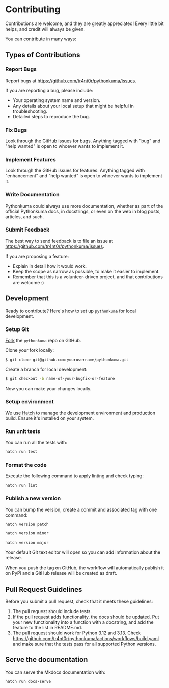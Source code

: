 # Contributing

Contributions are welcome, and they are greatly appreciated! Every
little bit helps, and credit will always be given.

You can contribute in many ways:

## Types of Contributions

### Report Bugs

Report bugs at <https://github.com/tr4nt0r/pythonkuma/issues>.

If you are reporting a bug, please include:

-   Your operating system name and version.
-   Any details about your local setup that might be helpful in
    troubleshooting.
-   Detailed steps to reproduce the bug.

### Fix Bugs

Look through the GitHub issues for bugs. Anything tagged with "bug"
and "help wanted" is open to whoever wants to implement it.

### Implement Features

Look through the GitHub issues for features. Anything tagged with
"enhancement" and "help wanted" is open to whoever wants to
implement it.

### Write Documentation

Pythonkuma could always use more documentation, whether as part of the
official Pythonkuma docs, in docstrings, or even on the web in blog
posts, articles, and such.

### Submit Feedback

The best way to send feedback is to file an issue at
<https://github.com/tr4nt0r/pythonkuma/issues>.

If you are proposing a feature:

-   Explain in detail how it would work.
-   Keep the scope as narrow as possible, to make it easier to
    implement.
-   Remember that this is a volunteer-driven project, and that
    contributions are welcome :)

## Development

Ready to contribute? Here's how to set up `pythonkuma` for
local development.

### Setup Git

[Fork](https://github.com/tr4nt0r/pythonkuma/fork) the `pythonkuma` repo on GitHub.



Clone your fork locally:

```bash
$ git clone git@github.com:yourusername/pythonkuma.git
```

Create a branch for local development:

``` bash
$ git checkout -b name-of-your-bugfix-or-feature
```

Now you can make your changes locally.


### Setup environment

We use [Hatch](https://hatch.pypa.io/latest/install/) to manage the development environment and production build. Ensure it's installed on your system.

### Run unit tests

You can run all the tests with:

```bash
hatch run test
```

### Format the code

Execute the following command to apply linting and check typing:

```bash
hatch run lint
```

### Publish a new version

You can bump the version, create a commit and associated tag with one command:

```bash
hatch version patch
```

```bash
hatch version minor
```

```bash
hatch version major
```

Your default Git text editor will open so you can add information about the release.

When you push the tag on GitHub, the workflow will automatically publish it on PyPi and a GitHub release will be created as draft.


## Pull Request Guidelines

Before you submit a pull request, check that it meets these guidelines:

1.  The pull request should include tests.
2.  If the pull request adds functionality, the docs should be updated.
    Put your new functionality into a function with a docstring, and add
    the feature to the list in README.md.
3.  The pull request should work for Python 3.12 and 3.13. Check
    <https://github.com/tr4nt0r/pythonkuma/actions/workflows/build.yaml>
    and make sure that the tests pass for all supported Python versions.


## Serve the documentation

You can serve the Mkdocs documentation with:

```bash
hatch run docs-serve
```
